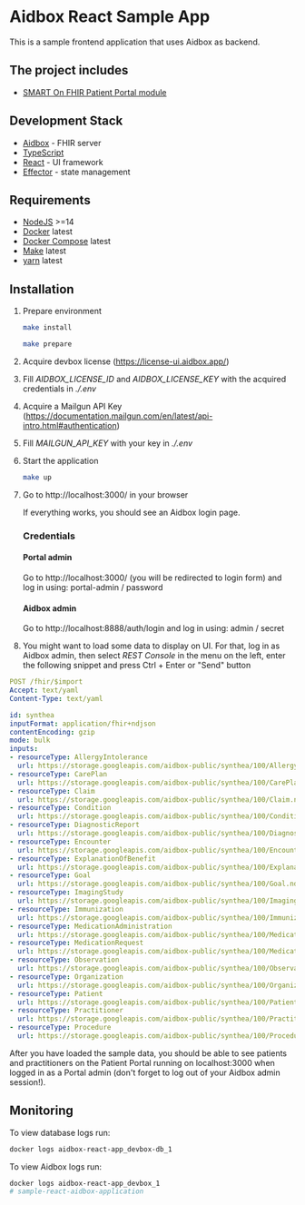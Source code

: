 # Aidbox React Sample App

This is a sample frontend application that uses Aidbox as backend.

## The project includes

- [SMART On FHIR Patient Portal module](https://github.com/Aidbox/aidbox-react-app/wiki/smart-app)

## Development Stack

- [Aidbox](https://docs.aidbox.app/) - FHIR server 
- [TypeScript](https://www.typescriptlang.org/)
- [React](https://reactjs.org/) - UI framework
- [Effector](https://effector.dev/) - state management

## Requirements

- [NodeJS](https://nodejs.org/en/) >=14
- [Docker](https://www.docker.com/) latest
- [Docker Compose](https://docs.docker.com/compose/) latest
- [Make](https://www.gnu.org/software/make/) latest
- [yarn](https://yarnpkg.com/) latest

## Installation

1. Prepare environment

   ```sh
   make install

   make prepare
   ```

2. Acquire devbox license (https://license-ui.aidbox.app/)
3. Fill _AIDBOX_LICENSE_ID_ and _AIDBOX_LICENSE_KEY_ with the acquired credentials in _./.env_
4. Acquire a Mailgun API Key (https://documentation.mailgun.com/en/latest/api-intro.html#authentication)
5. Fill _MAILGUN_API_KEY_ with your key in _./.env_
6. Start the application

   ```sh
   make up
   ```

7. Go to http://localhost:3000/ in your browser

   If everything works, you should see an Aidbox login page.

   ### Credentials

   #### Portal admin

   Go to http://localhost:3000/ (you will be redirected to login form) and log in using: portal-admin / password

   #### Aidbox admin

   Go to http://localhost:8888/auth/login and log in using: admin / secret

8. You might want to load some data to display on UI. For that, log in as Aidbox admin, then select _REST Console_ in the menu on the left, enter the following snippet and press Ctrl + Enter or "Send" button

```yaml
POST /fhir/$import
Accept: text/yaml
Content-Type: text/yaml

id: synthea
inputFormat: application/fhir+ndjson
contentEncoding: gzip
mode: bulk
inputs:
- resourceType: AllergyIntolerance
  url: https://storage.googleapis.com/aidbox-public/synthea/100/AllergyIntolerance.ndjson.gz
- resourceType: CarePlan
  url: https://storage.googleapis.com/aidbox-public/synthea/100/CarePlan.ndjson.gz
- resourceType: Claim
  url: https://storage.googleapis.com/aidbox-public/synthea/100/Claim.ndjson.gz
- resourceType: Condition
  url: https://storage.googleapis.com/aidbox-public/synthea/100/Condition.ndjson.gz
- resourceType: DiagnosticReport
  url: https://storage.googleapis.com/aidbox-public/synthea/100/DiagnosticReport.ndjson.gz
- resourceType: Encounter
  url: https://storage.googleapis.com/aidbox-public/synthea/100/Encounter.ndjson.gz
- resourceType: ExplanationOfBenefit
  url: https://storage.googleapis.com/aidbox-public/synthea/100/ExplanationOfBenefit.ndjson.gz
- resourceType: Goal
  url: https://storage.googleapis.com/aidbox-public/synthea/100/Goal.ndjson.gz
- resourceType: ImagingStudy
  url: https://storage.googleapis.com/aidbox-public/synthea/100/ImagingStudy.ndjson.gz
- resourceType: Immunization
  url: https://storage.googleapis.com/aidbox-public/synthea/100/Immunization.ndjson.gz
- resourceType: MedicationAdministration
  url: https://storage.googleapis.com/aidbox-public/synthea/100/MedicationAdministration.ndjson.gz
- resourceType: MedicationRequest
  url: https://storage.googleapis.com/aidbox-public/synthea/100/MedicationRequest.ndjson.gz
- resourceType: Observation
  url: https://storage.googleapis.com/aidbox-public/synthea/100/Observation.ndjson.gz
- resourceType: Organization
  url: https://storage.googleapis.com/aidbox-public/synthea/100/Organization.ndjson.gz
- resourceType: Patient
  url: https://storage.googleapis.com/aidbox-public/synthea/100/Patient.ndjson.gz
- resourceType: Practitioner
  url: https://storage.googleapis.com/aidbox-public/synthea/100/Practitioner.ndjson.gz
- resourceType: Procedure
  url: https://storage.googleapis.com/aidbox-public/synthea/100/Procedure.ndjson.gz
```

After you have loaded the sample data, you should be able to see patients and practitioners on the Patient Portal running on localhost:3000 when logged in as a Portal admin (don't forget to log out of your Aidbox admin session!).

## Monitoring

To view database logs run:
```sh
docker logs aidbox-react-app_devbox-db_1
```

To view Aidbox logs run:
```sh
docker logs aidbox-react-app_devbox_1
# sample-react-aidbox-application
